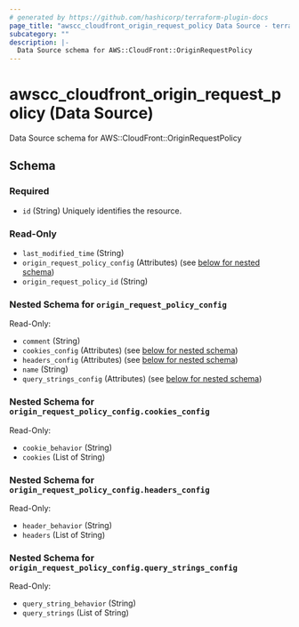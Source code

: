 ```yaml
---
# generated by https://github.com/hashicorp/terraform-plugin-docs
page_title: "awscc_cloudfront_origin_request_policy Data Source - terraform-provider-awscc"
subcategory: ""
description: |-
  Data Source schema for AWS::CloudFront::OriginRequestPolicy
---
```


# awscc_cloudfront_origin_request_policy (Data Source)

Data Source schema for AWS::CloudFront::OriginRequestPolicy



<!-- schema generated by tfplugindocs -->
## Schema

### Required

- `id` (String) Uniquely identifies the resource.

### Read-Only

- `last_modified_time` (String)
- `origin_request_policy_config` (Attributes) (see [below for nested schema](#nestedatt--origin_request_policy_config))
- `origin_request_policy_id` (String)

<a id="nestedatt--origin_request_policy_config"></a>
### Nested Schema for `origin_request_policy_config`

Read-Only:

- `comment` (String)
- `cookies_config` (Attributes) (see [below for nested schema](#nestedatt--origin_request_policy_config--cookies_config))
- `headers_config` (Attributes) (see [below for nested schema](#nestedatt--origin_request_policy_config--headers_config))
- `name` (String)
- `query_strings_config` (Attributes) (see [below for nested schema](#nestedatt--origin_request_policy_config--query_strings_config))

<a id="nestedatt--origin_request_policy_config--cookies_config"></a>
### Nested Schema for `origin_request_policy_config.cookies_config`

Read-Only:

- `cookie_behavior` (String)
- `cookies` (List of String)


<a id="nestedatt--origin_request_policy_config--headers_config"></a>
### Nested Schema for `origin_request_policy_config.headers_config`

Read-Only:

- `header_behavior` (String)
- `headers` (List of String)


<a id="nestedatt--origin_request_policy_config--query_strings_config"></a>
### Nested Schema for `origin_request_policy_config.query_strings_config`

Read-Only:

- `query_string_behavior` (String)
- `query_strings` (List of String)
